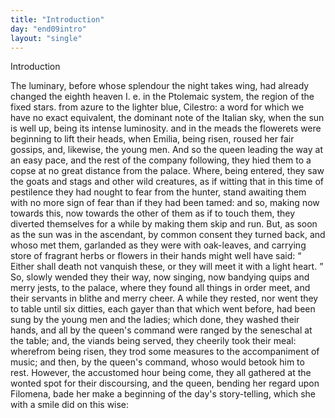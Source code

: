 ```yaml
---
title: "Introduction"
day: "end09intro"
layout: "single"
---
```

<html>
 <head>
 </head>
 <body>
  <div id="d09intro" type="introduction" who="author">
   <head>
    Introduction
   </head>
   <p>
    <milestone id="p09980002"/>
    <!--(sc)-->
    The
    <!--(/sc)-->
    luminary, before whose splendour the night takes wing, had
 already changed the eighth heaven
    <note>
     <!--(i)-->
     I. e.
     <!--(/i)-->
     in the Ptolemaic
 system,
 the region of the fixed stars.
    </note>
    from azure to the lighter
 blue,
    <note>
     <!--(i)-->
     Cilestro:
     <!--(/i)-->
     a word for which we have no exact equivalent, the
 dominant
 note of the Italian sky, when the sun is well up, being its intense
 luminosity.
    </note>
    and in the meads the flowerets were beginning to lift their heads,
 when Emilia, being risen, roused her fair gossips, and, likewise, the
 young men. And so the queen leading the way at an easy pace, and
 the rest of the company following, they hied them to a copse at no
 great distance from the palace. Where, being entered, they saw the
 goats and stags and other wild creatures, as if witting that in this
 time of pestilence they had nought to fear from the hunter, stand
 awaiting them with no more sign of fear than if they had been
      tamed:
    <milestone id="p09980003"/>
    and so, making now towards this, now towards the other of
 them as if to touch them, they diverted themselves for a while by
 making them skip and run. But, as soon as the sun was in the
 ascendant, by common consent they turned back,
    <milestone id="p09980004"/>
    and whoso met
 them, garlanded as they were with oak-leaves, and carrying store of
 fragrant herbs or flowers in their hands might well have said:
    <q direct="unspecified">
     Either shall death not vanquish these, or they will meet it with a
 light heart.
    </q>
    <milestone id="p09980005"/>
    So, slowly wended they their way, now singing, now
 bandying quips and merry jests, to the palace, where they found all
 things in order meet, and their servants in blithe and merry cheer.
    <milestone id="p09980006"/>
    A while they rested, nor went they to table until six ditties, each
 gayer than that which went before, had been sung by the young
    <pb n="264"/>
    men and the ladies; which done, they washed their hands, and all by
 the queen's command were ranged by the seneschal at the table;
 and, the viands being served, they cheerily took their meal: wherefrom
 being risen, they trod some measures to the accompaniment
 of music; and then, by the queen's command, whoso would betook
 him to rest.
    <milestone id="p09980007"/>
    However, the accustomed hour being come, they all
 gathered at the wonted spot for their discoursing, and the queen,
 bending her regard upon Filomena, bade her make a beginning of
 the day's story-telling, which she with a smile did on this wise:
   </p>
  </div>
 </body>
</html>